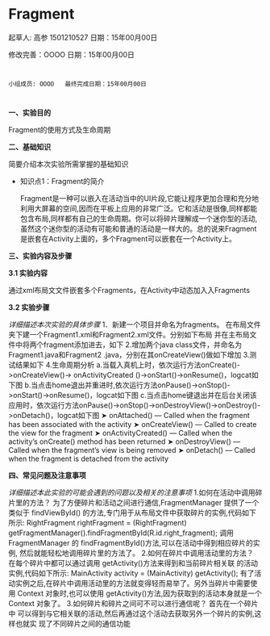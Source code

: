 # Fragment

起草人: 高参 1501210527   日期：15年00月00日

修改完善：OOOO   日期：15年00月00日
# 


    小组成员: OOOO   最终完成日期：15年00月00日
# 

**一、实验目的**

Fragment的使用方式及生命周期

**二、基础知识**

简要介绍本次实验所需掌握的基础知识
   
* 知识点1：Fragment的简介

     Fragment是一种可以嵌入在活动当中的UI片段,它能让程序更加合理和充分地利用大屏幕的空间,因而在平板上应用的非常广泛。它和活动是很像,同样都能包含布局,同样都有自己的生命周期。你可以将碎片理解成一个迷你型的活动,虽然这个迷你型的活动有可能和普通的活动是一样大的。总的说来Fragment是嵌套在Activity上面的，多个Fragment可以嵌套在一个Activity上。

**三、实验内容及步骤**

**3.1 实验内容**

通过xml布局⽂文件嵌套多个Fragments，在Activity中动态加⼊入Fragments

**3.2 实验步骤**

*详细描述本次实验的具体步骤*
1．新建一个项目并命名为fragments。 在布局文件夹下建一个Fragment1.xml和Fragment2.xml文件。分别如下布局
并在主布局文件中将两个fragment添加进去，如下
2.增加两个java class文件，并命名为Fragment1.java和Fragment2 .java，分别在其onCreateView()做如下增加
3.测试结果如下
4.生命周期分析 a.当载入真机上时，依次运行方法onCreate()->onCreateView()-> onActivityCreated  ()->onStart()->onResume()，logcat如下图
b.当点击home退出并重进时,依次运行方法onPause()->onStop()->onStart()->onResume()，logcat如下图
c.当点击home键退出并在后台关闭该应用时，依次运行方法onPause()->onStop()->onDestroyView()->onDestroy()->onDetach()，logcat如下图
➤ onAttached() — Called when the fragment has been associated with the activity ➤ onCreateView() — Called to create the view for the fragment ➤ onActivityCreated() — Called when the activity’s onCreate() method has been returned ➤ onDestroyView() — Called when the fragment’s view is being removed ➤ onDetach() — Called when the fragment is detached from the activity

**四、常见问题及注意事项**

*详细描述本此实验的可能会遇到的问题以及相关的注意事项*
1.如何在活动中调用碎片里的方法？ 为了方便碎片和活动之间进行通信,FragmentManager 提供了一个类似于 findViewById() 的方法,专门用于从布局文件中获取碎片的实例,代码如下所示:  RightFragment rightFragment = (RightFragment) getFragmentManager().findFragmentById(R.id.right_fragment); 调用 FragmentManager 的 findFragmentById()方法,可以在活动中得到相应碎片的实例, 然后就能轻松地调用碎片里的方法了。
2.如何在碎片中调用活动里的方法？ 在每个碎片中都可以通过调用 getActivity()方法来得到和当前碎片相关联 的活动实例,代码如下所示:  MainActivity activity = (MainActivity) getActivity(); 有了活动实例之后,在碎片中调用活动里的方法就变得轻而易举了。另外当碎片中需要使用 Context 对象时,也可以使用 getActivity()方法,因为获取到的活动本身就是一个 Context 对象了。
3.如何碎片和碎片之间可不可以进行通信呢？ 首先在一个碎片中 可以得到与它相关联的活动,然后再通过这个活动去获取另外一个碎片的实例,这样也就实 现了不同碎片之间的通信功能

